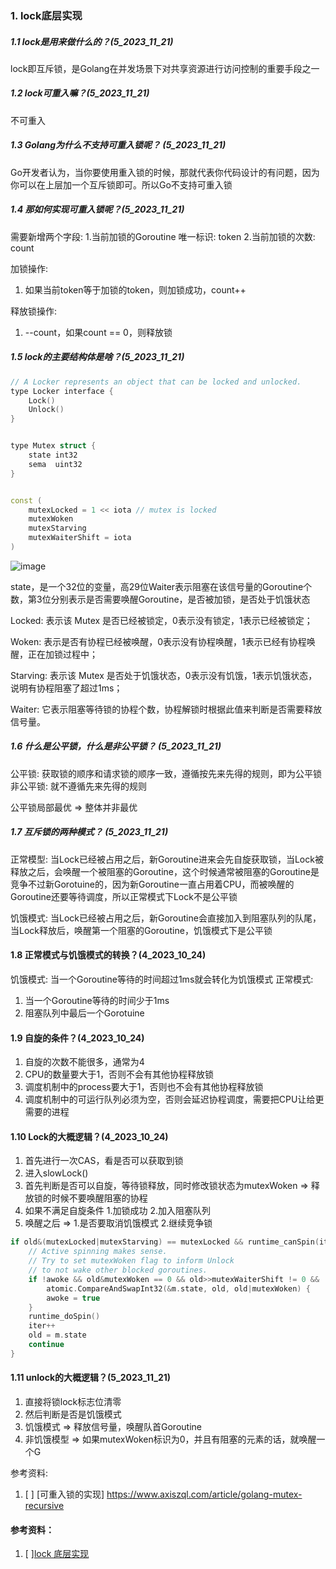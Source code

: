 ### 1. lock底层实现


##### 1.1 lock是用来做什么的？(5_2023_11_21)
lock即互斥锁，是Golang在并发场景下对共享资源进行访问控制的重要手段之一


##### 1.2 lock可重入嘛？(5_2023_11_21)
不可重入


##### 1.3 Golang为什么不支持可重入锁呢？ (5_2023_11_21)
Go开发者认为，当你要使用重入锁的时候，那就代表你代码设计的有问题，因为你可以在上层加一个互斥锁即可。所以Go不支持可重入锁



##### 1.4 那如何实现可重入锁呢？(5_2023_11_21)
需要新增两个字段:
1.当前加锁的Goroutine 唯一标识: token
2.当前加锁的次数: count

加锁操作:
1. 如果当前token等于加锁的token，则加锁成功，count++

释放锁操作:
1. --count，如果count == 0，则释放锁



##### 1.5 lock的主要结构体是啥？(5_2023_11_21)
```c++
// A Locker represents an object that can be locked and unlocked.
type Locker interface {
    Lock()
    Unlock()
}


type Mutex struct {
    state int32 
    sema  uint32
}


const (
	mutexLocked = 1 << iota // mutex is locked
	mutexWoken
	mutexStarving
	mutexWaiterShift = iota
)
```

![image](https://github.com/Luozujian/architect/assets/27532970/bfb50adc-d0fb-44be-9bf7-4cf126fdda03)

state，是一个32位的变量，高29位Waiter表示阻塞在该信号量的Goroutine个数，第3位分别表示是否需要唤醒Goroutine，是否被加锁，是否处于饥饿状态

Locked: 表示该 Mutex 是否已经被锁定，0表示没有锁定，1表示已经被锁定；

Woken: 表示是否有协程已经被唤醒，0表示没有协程唤醒，1表示已经有协程唤醒，正在加锁过程中；

Starving: 表示该 Mutex 是否处于饥饿状态，0表示没有饥饿，1表示饥饿状态，说明有协程阻塞了超过1ms；

Waiter: 它表示阻塞等待锁的协程个数，协程解锁时根据此值来判断是否需要释放信号量。


##### 1.6 什么是公平锁，什么是非公平锁？ (5_2023_11_21)
公平锁: 获取锁的顺序和请求锁的顺序一致，遵循按先来先得的规则，即为公平锁
非公平锁: 就不遵循先来先得的规则

公平锁局部最优 => 整体并非最优

##### 1.7 互斥锁的两种模式？ (5_2023_11_21)
正常模型: 当Lock已经被占用之后，新Goroutine进来会先自旋获取锁，当Lock被释放之后，会唤醒一个被阻塞的Goroutine，这个时候通常被阻塞的Goroutine是竞争不过新Gorotuine的，因为新Goroutine一直占用着CPU，而被唤醒的Goroutine还要等待调度，所以正常模式下Lock不是公平锁

饥饿模式: 当Lock已经被占用之后，新Goroutine会直接加入到阻塞队列的队尾，当Lock释放后，唤醒第一个阻塞的Goroutine，饥饿模式下是公平锁

#### 1.8 正常模式与饥饿模式的转换？(4_2023_10_24)
饥饿模式: 当一个Goroutine等待的时间超过1ms就会转化为饥饿模式
正常模式: 
1. 当一个Goroutine等待的时间少于1ms
2. 阻塞队列中最后一个Gorotuine

#### 1.9 自旋的条件？(4_2023_10_24)
1. 自旋的次数不能很多，通常为4
2. CPU的数量要大于1，否则不会有其他协程释放锁
3. 调度机制中的process要大于1，否则也不会有其他协程释放锁
4. 调度机制中的可运行队列必须为空，否则会延迟协程调度，需要把CPU让给更需要的进程

#### 1.10 Lock的大概逻辑？(4_2023_10_24)
1. 首先进行一次CAS，看是否可以获取到锁
2. 进入slowLock()
3. 首先判断是否可以自旋，等待锁释放，同时修改锁状态为mutexWoken => 释放锁的时候不要唤醒阻塞的协程
4. 如果不满足自旋条件 1.加锁成功 2.加入阻塞队列
5. 唤醒之后 => 1.是否要取消饥饿模式 2.继续竞争锁
```c++
if old&(mutexLocked|mutexStarving) == mutexLocked && runtime_canSpin(iter) {
	// Active spinning makes sense.
	// Try to set mutexWoken flag to inform Unlock
	// to not wake other blocked goroutines.
	if !awoke && old&mutexWoken == 0 && old>>mutexWaiterShift != 0 &&
		atomic.CompareAndSwapInt32(&m.state, old, old|mutexWoken) {
		awoke = true
	}
	runtime_doSpin()
	iter++
	old = m.state
	continue
}
```

#### 1.11 unlock的大概逻辑？(5_2023_11_21)
1. 直接将锁lock标志位清零
2. 然后判断是否是饥饿模式
3. 饥饿模式 => 释放信号量，唤醒队首Goroutine
4. 非饥饿模型 => 如果mutexWoken标识为0，并且有阻塞的元素的话，就唤醒一个G

参考资料:
1. [ ] [可重入锁的实现] https://www.axiszql.com/article/golang-mutex-recursive





#### 参考资料：
1. [ ][lock 底层实现](https://juejin.cn/post/7086756462059323429)
